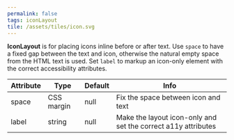 ```yaml
---
permalink: false
tags: iconLayout
tile: /assets/tiles/icon.svg
---
```


**IconLayout** is for placing icons inline before or after text.
Use `space` to have a fixed gap between the text and icon, otherwise the natural empty space from the HTML text is used.
Set `label` to markup an icon-only element with the correct accessibility attributes.

| Attribute | Type       | Default | Info                                                          |
| --------- | ---------- | ------- | ------------------------------------------------------------- |
| space     | CSS margin | null    | Fix the space between icon and text                           |
| label     | string     | null    | Make the layout icon-only and set the correct a11y attributes |
